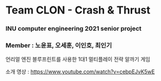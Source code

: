 ﻿# Team CLON - Crash & Thrust
 ### INU computer engineering 2021 senior project<br>
 ### Member : 노윤표, 오세훈, 이인호, 최인기

언리얼 엔진 블루프린트를 사용한 1대1 멀티플레이 전략 알까기 게임


소개 영상 : https://www.youtube.com/watch?v=cebpEJvK5wE
